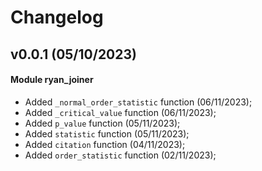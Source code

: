 # Changelog


## v0.0.1 (05/10/2023)


#### Module ryan_joiner
- Added ``_normal_order_statistic`` function (06/11/2023);
- Added ``_critical_value`` function (06/11/2023);
- Added ``p_value`` function (05/11/2023);
- Added ``statistic`` function (05/11/2023);
- Added ``citation`` function (04/11/2023);
- Added ``order_statistic`` function (02/11/2023);





